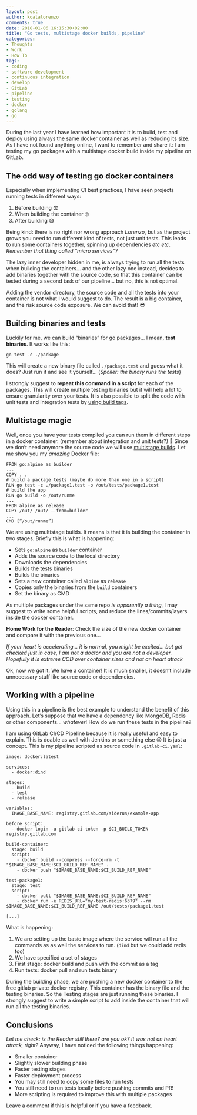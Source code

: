 ```yaml
---
layout: post
author: koalalorenzo
comments: true
date: 2018-01-06 16:15:30+02:00
title: "Go tests, multistage docker builds, pipeline"
categories:
- Thoughts
- Work
- How To
tags:
- coding
- software development
- continuous integration
- develop
- GitLab
- pipeline
- testing
- docker
- golang
- go
---
```

During the last year I have learned how important it is to build, test and
deploy using always the same docker container as well as reducing its size.
As I have not  found anything online, I want to remember and share it: I am
testing my go packages with a multistage docker build inside my pipeline on
GitLab.

## The odd way of testing go docker containers
Especially when implementing CI best practices, I have seen projects running
tests in different ways:

1. Before building 😨
2. When building the container  🙄
3. After building 😅

Being kind: there is no right nor wrong approach *Lorenzo*, but as the project
grows you need to run different kind of tests, not just unit tests. This leads
to run some containers together, spinning up dependencies *etc etc*.  *Remember
that thing called “micro services”?*

The lazy inner developer hidden in me, is always trying to run all the tests
when building the containers... and the other lazy one instead, decides to add
binaries together with the source code, so that this container can be tested
during a second task of our pipeline... but no, this is not optimal.

Adding the vendor directory, the source code and all the tests into your
container is not what I would suggest to do. The result is a big container, and
the risk source code exposure. We can avoid that! 😎

## Building binaries and tests
Luckily for me, we can build “binaries” for go packages... I mean, **test
binaries**. It works like this:

```
go test -c ./package
```

This will create a new binary file called `./package.test` and guess what it
does? Just run it and see it yourself... (*Spoiler: the binary runs the tests*)

I strongly suggest to **repeat this command in a script** for each of the
packages. This will create multiple testing binaries but it will help a lot to
ensure granularity over your tests. It is also possible to split the code with
unit tests and integration tests by [using build tags](https://stackoverflow.com/questions/25965584/separating-unit-tests-and-integration-tests-in-go).

## Multistage magic
Well, once you have your tests compiled you can run them in different steps in
a docker container.  (remember about integration and unit tests?)  🧐  Since we
don’t need anymore the source code we will use [multistage builds](https://docs.docker.com/engine/userguide/eng-image/multistage-build/).
Let me show you my *amazing* Docker file:

```
FROM go:alpine as builder
...
COPY . .
# build a package tests (maybe do more than one in a script)
RUN go test -c ./package1.test -o /out/tests/package1.test
# build the app
RUN go build -o /out/runme
...
FROM alpine as release
COPY /out/ /out/ —-from=builder
...
CMD [“/out/runme”]
```

We are using multistage builds. It means is that it is building the
container in two stages. Briefly this is what is happening:

* Sets  `go:alpine` as `builder` container
* Adds the source code to the local directory
* Downloads the dependencies
* Builds the tests binaries
* Builds the binaries
* Sets a new container called `alpine` as `release`
* Copies only the binaries from the `build` containers
* Set the binary as CMD

As multiple packages under the same repo *is apparently a thing*, I may
suggest to write some helpful scripts, and reduce the lines/commits/layers
inside the docker container.

**Home Work for the Reader**: Check the size of the new docker container and
compare it with the previous one...

*If your heart is accelerating... it is normal, you might be excited...*
*but get checked just in case, I am not a doctor and you are not a developer.*
*Hopefully it is extreme COD over container sizes and not an heart attack*

Ok, now we got it. We have a container! It is much smaller, it doesn’t include
unnecessary stuff like source code or dependencies.

## Working with a pipeline
Using this in a pipeline is the best example to understand the benefit of this
approach. Let’s suppose that we have a dependency like MongoDB, Redis or other
components... *whatever*! How do we run these tests in the pipeline?

I am using GitLab CI/CD Pipeline because it is really useful and easy to
explain. This is doable as well with Jenkins or something else 😉 It is just a
concept.  This is my pipeline scripted as source code in `.gitlab-ci.yaml`:

```
image: docker:latest

services:
  - docker:dind

stages:
  - build
  - test
  - release

variables:
  IMAGE_BASE_NAME: registry.gitlab.com/siderus/example-app

before_script:
  - docker login -u gitlab-ci-token -p $CI_BUILD_TOKEN registry.gitlab.com

build-container:
  stage: build
  script:
    - docker build --compress --force-rm -t "$IMAGE_BASE_NAME:$CI_BUILD_REF_NAME" .
    - docker push "$IMAGE_BASE_NAME:$CI_BUILD_REF_NAME"

test-package1:
  stage: test
  script:
    - docker pull "$IMAGE_BASE_NAME:$CI_BUILD_REF_NAME"
    - docker run -e REDIS_URL="my-test-redis:6379" --rm $IMAGE_BASE_NAME:$CI_BUILD_REF_NAME /out/tests/package1.test

[...]
```

What is happening:

1. We are setting up the basic image where the service will run all the commands as as well the services to run. (`dind`  but we could add redis too)
2. We have specified a set of stages
3. First stage: docker build and push with the commit as a tag
4. Run tests: docker pull and run tests binary

During the building phase, we are pushing a new docker container to the free
gitlab private docker registry. This container has the binary file and the
testing binaries. So the Testing stages are just running these binaries. I
strongly suggest to write a simple script to add inside the container that will
run all the testing binaries.

## Conclusions
*Let me check: is the Reader still there? are you ok? It was not an heart
attack, right?* Anyway, I have noticed the following things happening:

* Smaller container
* Slightly slower building phase
* Faster testing stages
* Faster deployment process
* You may still need to copy some files to run tests
* You still need to run tests locally before pushing commits and PR!
* More scripting is required to improve this with multiple packages

Leave a comment if this is helpful or if you have a feedback.
